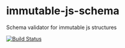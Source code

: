 # immutable-js-schema
Schema validator for immutable js structures

[![Build Status](https://travis-ci.org/duckpunch/immutable-js-schema.svg)](https://travis-ci.org/duckpunch/immutable-js-schema)
